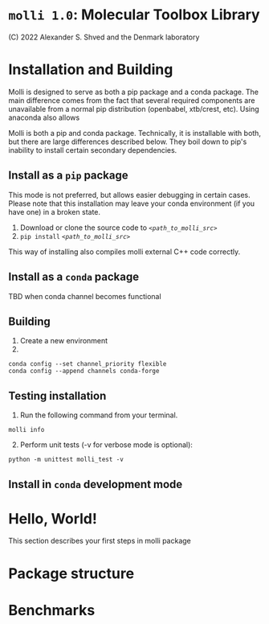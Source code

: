 # `molli 1.0`: Molecular Toolbox Library

(C) 2022 Alexander S. Shved and the Denmark laboratory

# Installation and Building

Molli is designed to serve as both a pip package and a conda package.
The main difference comes from the fact that several required components are unavailable from a normal pip distribution (openbabel, xtb/crest, etc). Using anaconda also allows

Molli is both a pip and conda package. Technically, it is installable with both, but there are large differences described below. They boil down to pip's inability to install certain secondary dependencies.

## Install as a `pip` package

This mode is not preferred, but allows easier debugging in certain cases. Please note that this installation may leave your conda environment (if you have one) in a broken state.

1. Download or clone the source code to *`<path_to_molli_src>`*
2. `pip install` *`<path_to_molli_src>`*

This way of installing also compiles molli external C++ code correctly.

## Install as a `conda` package

TBD when conda channel becomes functional


## Building
1. Create a new environment
2.
```
conda config --set channel_priority flexible
conda config --append channels conda-forge
```

## Testing installation

1. Run the following command from your terminal.
```
molli info
```
2. Perform unit tests (-v for verbose mode is optional):
```
python -m unittest molli_test -v
```

## Install in `conda` development mode

# Hello, World!

This section describes your first steps in molli package

# Package structure

# Benchmarks

